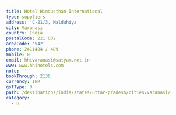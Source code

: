```yaml
---
title: Hotel Hindusthan International
type: suppliers
address: 'C-21/3, Maldahiya  '
city: Varanasi
country: India
postalCode: 221 002
areaCode: '542'
phone: 2411484 / 489
mobile: 0
email: hhivaranasi@satyam.net.in
www: www.hhihotels.com
note: ''
bookThrough: 2136
currency: INR
gstType: 0
path: /destinations/india/states/uttar-pradesh/cities/varanasi/
category:
  - H
---
```


